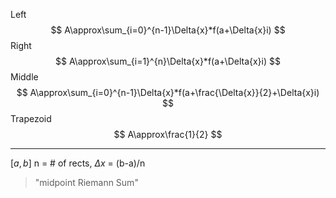 
Left
$$
A\approx\sum_{i=0}^{n-1}\Delta{x}*f(a+\Delta{x}i)
$$
Right
$$
A\approx\sum_{i=1}^{n}\Delta{x}*f(a+\Delta{x}i)
$$
Middle
$$
A\approx\sum_{i=0}^{n-1}\Delta{x}*f(a+\frac{\Delta{x}}{2}+\Delta{x}i)
$$
Trapezoid
$$
A\approx\frac{1}{2}
$$

---
$[a , b]$
n = # of rects,
$\Delta{x}$ = (b-a)/n
> "midpoint Riemann Sum"